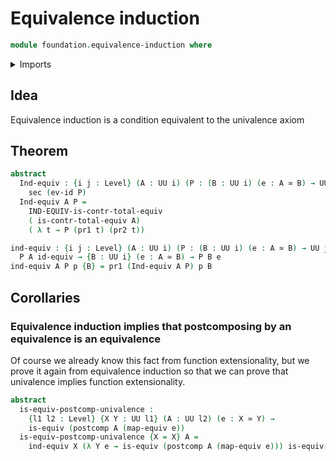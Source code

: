 # Equivalence induction

```agda
module foundation.equivalence-induction where
```

<details><summary>Imports</summary>

```agda
open import foundation-core.equivalence-induction public

open import foundation.dependent-pair-types
open import foundation.equivalences
open import foundation.functions
open import foundation.sections
open import foundation.univalence
open import foundation.universe-levels
```

</details>

## Idea

Equivalence induction is a condition equivalent to the univalence axiom

## Theorem

```agda
abstract
  Ind-equiv : {i j : Level} (A : UU i) (P : (B : UU i) (e : A ≃ B) → UU j) →
    sec (ev-id P)
  Ind-equiv A P =
    IND-EQUIV-is-contr-total-equiv
    ( is-contr-total-equiv A)
    ( λ t → P (pr1 t) (pr2 t))

ind-equiv : {i j : Level} (A : UU i) (P : (B : UU i) (e : A ≃ B) → UU j) →
  P A id-equiv → {B : UU i} (e : A ≃ B) → P B e
ind-equiv A P p {B} = pr1 (Ind-equiv A P) p B
```

## Corollaries

### Equivalence induction implies that postcomposing by an equivalence is an equivalence

Of course we already know this fact from function extensionality, but we prove
it again from equivalence induction so that we can prove that univalence implies
function extensionality.

```agda
abstract
  is-equiv-postcomp-univalence :
    {l1 l2 : Level} {X Y : UU l1} (A : UU l2) (e : X ≃ Y) →
    is-equiv (postcomp A (map-equiv e))
  is-equiv-postcomp-univalence {X = X} A =
    ind-equiv X (λ Y e → is-equiv (postcomp A (map-equiv e))) is-equiv-id
```
